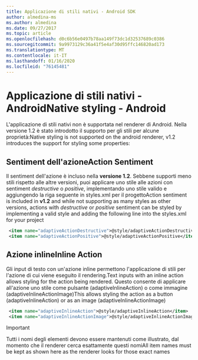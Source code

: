 ```yaml
---
title: Applicazione di stili nativi - Android SDK
author: almedina-ms
ms.author: almedina
ms.date: 09/27/2017
ms.topic: article
ms.openlocfilehash: d0c6b56e0497b78aa149f73dc1d32537689c0386
ms.sourcegitcommit: 9a9973129c36a41f5e4af30d95ffc146820ad173
ms.translationtype: MT
ms.contentlocale: it-IT
ms.lasthandoff: 01/16/2020
ms.locfileid: "76145481"
---
```

# <a name="native-styling---android"></a><span data-ttu-id="e1ace-102">Applicazione di stili nativi - Android</span><span class="sxs-lookup"><span data-stu-id="e1ace-102">Native styling - Android</span></span>

<span data-ttu-id="e1ace-103">L'applicazione di stili nativi non è supportata nel renderer di Android. Nella versione 1.2 è stato introdotto il supporto per gli stili per alcune proprietà:</span><span class="sxs-lookup"><span data-stu-id="e1ace-103">Native styling is not supported on the android renderer, v1.2 introduces the support for styling some properties:</span></span>

## <a name="action-sentiment"></a><span data-ttu-id="e1ace-104">Sentiment dell'azione</span><span class="sxs-lookup"><span data-stu-id="e1ace-104">Action Sentiment</span></span>

<span data-ttu-id="e1ace-105">Il sentiment dell'azione è incluso nella **versione 1.2**. Sebbene supporti meno stili rispetto alle altre versioni, puoi applicare uno stile alle azioni con sentiment *destructive* o *positive*, implementando uno stile valido e aggiungendo la riga seguente in styles.xml per il progetto</span><span class="sxs-lookup"><span data-stu-id="e1ace-105">Action sentiment is included in **v1.2** and while not supporting as many styles as other versions, actions with *destructive* or *positive* sentiment can be styled by implementing a valid style and adding the following line into the styles.xml for your project</span></span>

```styles.xml
 <item name="adaptiveActionDestructive">@style/adaptiveActionDestructive</item>
 <item name="adaptiveActionPositive">@style/adaptiveActionPositive</item>
```

## <a name="inline-action"></a><span data-ttu-id="e1ace-106">Azione inline</span><span class="sxs-lookup"><span data-stu-id="e1ace-106">Inline Action</span></span>

<span data-ttu-id="e1ace-107">Gli input di testo con un'azione inline permettono l'applicazione di stili per l'azione di cui viene eseguito il rendering.</span><span class="sxs-lookup"><span data-stu-id="e1ace-107">Text inputs with an inline action allows styling for the action being rendered.</span></span> <span data-ttu-id="e1ace-108">Questo consente di applicare all'azione uno stile come pulsante (adaptiveInlineAction) o come immagine (adaptiveInlineActionImage)</span><span class="sxs-lookup"><span data-stu-id="e1ace-108">This allows styling the action as a button (adaptiveInlineAction) or as an image (adaptiveInlineActionImage)</span></span>

```styles.xml
 <item name="adaptiveInlineAction">@style/adaptiveInlineAction</item>
 <item name="adaptiveInlineActionImage">@style/adaptiveInlineActionImage</item>
```

> [!IMPORTANT]
> <span data-ttu-id="e1ace-109">Tutti i nomi degli elementi devono essere mantenuti come illustrato, dal momento che il renderer cerca esattamente questi nomi</span><span class="sxs-lookup"><span data-stu-id="e1ace-109">All item names must be kept as shown here as the renderer looks for those exact names</span></span>
